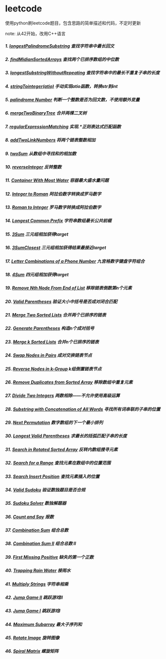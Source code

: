 # leetcode
使用python刷leetcode题目，包含思路的简单描述和代码，不定时更新

note:
    从42开始，改用C++语言

##### 1. [longestPalindromeSubstring](https://github.com/SherlockUnknowEn/leetcode/tree/master/1-9/1.%20longestPalindromeSubstring(Medium)) 查找字符串中最长回文
##### 2. [findMidianSortedArrays](https://github.com/SherlockUnknowEn/leetcode/tree/master/1-9/2.%20findMidianSortedArrays(Hard)) 查找两个已排序数组的中位数
##### 3. [longestSubstringWithoutRepeating](https://github.com/SherlockUnknowEn/leetcode/tree/master/1-9/3.%20longestSubstringWithoutRepeating(Medium)) 查找字符串中的最长不重复子串的长度
##### 4. [stringTointeger(atio)](https://github.com/SherlockUnknowEn/leetcode/tree/master/1-9/4.%20stringToInteger(atio)(Medium)) 手动实现atio函数，转换str到int
##### 5. [palindrome Number](https://github.com/SherlockUnknowEn/leetcode/tree/master/1-9/5.%20palindromeNumber(Easy)) 判断一个整数是否为回文数，不使用额外变量
##### 6. [mergeTwoBinaryTree](https://github.com/SherlockUnknowEn/leetcode/tree/master/1-9/6.%20mergeTwoBinaryTree(Easy)) 合并两棵二叉树
##### 7. [regularExpressionMatching](https://github.com/SherlockUnknowEn/leetcode/tree/master/1-9/7.%20regularExpressionMatching(Hard)) 实现.*正则表达式匹配函数
##### 8. [addTwoLinkNumbers](https://github.com/SherlockUnknowEn/leetcode/tree/master/1-9/8.%20addTwoLinkedNumbers(Medium)) 将两个链表整数相加
##### 9. [twoSum](https://github.com/SherlockUnknowEn/leetcode/tree/master/1-9/9.%20twoSum(Easy)) 从数组中寻找和的相加数
##### 10. [reverseInteger](https://github.com/SherlockUnknowEn/leetcode/tree/master/10-19/10.%20reverseInteger(Easy)) 反转整数
##### 11. [Container With Most Water](https://github.com/SherlockUnknowEn/leetcode/tree/master/10-19/11.%20Container%20With%20Most%20Water(Medium)) 容器最大盛水量问题
##### 12. [Integer to Roman](https://github.com/SherlockUnknowEn/leetcode/tree/master/10-19/12.%20Integer%20to%20Roman(Medium)) 阿拉伯数字转换成罗马数字
##### 13. [Roman to Integer](https://github.com/SherlockUnknowEn/leetcode/tree/master/10-19/13.%20Roman%20to%20integer(Easy)) 罗马数字转换成阿拉伯数字
##### 14. [Longest Common Prefix](https://github.com/SherlockUnknowEn/leetcode/tree/master/10-19/14.%20Longest%20Common%20Prefix(Easy)) 字符串数组最长公共前缀
##### 15. [3Sum](https://github.com/SherlockUnknowEn/leetcode/tree/master/10-19/15.%203Sum(Medium)) 三元组相加获得target
##### 16. [3SumClosest](https://github.com/SherlockUnknowEn/leetcode/tree/master/10-19/16.%203SumClosest(Medium)) 三元组相加获得结果最接近target
##### 17. [Letter Combinations of a Phone Number](https://github.com/SherlockUnknowEn/leetcode/tree/master/10-19/17.%20Letter%20Combinations%20of%20a%20Phone%20Number(Medium)) 九宫格数字键盘字符组合
##### 18. [4Sum](https://github.com/SherlockUnknowEn/leetcode/tree/master/10-19/18.%204Sum(Medium)) 四元组相加获得target
##### 19. [Remove Nth Node From End of List](https://github.com/SherlockUnknowEn/leetcode/tree/master/10-19/19.%20Remove%20Nth%20Node%20From%20End%20of%20List(Medium)) 移除链表倒数第n个元素
##### 20. [Valid Parentheses](https://github.com/SherlockUnknowEn/leetcode/tree/master/20-29/20.%20Valid%20Parentheses(Easy)) 验证大小中括号是否成对闭合匹配
##### 21. [Merge Two Sorted Lists](https://github.com/SherlockUnknowEn/leetcode/tree/master/20-29/21.%20Merge%20Two%20Sorted%20Lists(Easy)) 合并两个已排序的链表
##### 22. [Generate Parentheses](https://github.com/SherlockUnknowEn/leetcode/tree/master/20-29/22.%20Generate%20Parentheses(Medium)) 构造n个成对括号
##### 23. [Merge k Sorted Lists](https://github.com/SherlockUnknowEn/leetcode/tree/master/20-29/23.%20Merge%20k%20Sorted%20Lists(Hard)) 合并n个已排序的链表
##### 24. [Swap Nodes in Pairs](https://github.com/SherlockUnknowEn/leetcode/tree/master/20-29/24.%20Swap%20Nodes%20in%20Pairs(Medium)) 成对交换链表节点
##### 25. [Reverse Nodes in k-Group](https://github.com/SherlockUnknowEn/leetcode/tree/master/20-29/25.%20Reverse%20Nodes%20in%20k-Group(Hard)) k组倒置链表节点
##### 26. [Remove Duplicates from Sorted Array](https://github.com/SherlockUnknowEn/leetcode/tree/master/20-29/26.%20Remove%20Duplicates%20from%20Sorted%20Array(Easy)) 移除数组中重复元素
##### 27. [Divide Two Integers](https://github.com/SherlockUnknowEn/leetcode/tree/master/20-29/27.%20Divide%20Two%20Integers(Hard)) 两数相除——不允许使用高级运算
##### 28. [Substring with Concatenation of All Words](https://github.com/SherlockUnknowEn/leetcode/tree/master/20-29/28.%20Substring%20with%20Concatenation%20of%20All%20Words(Hard)) 寻找所有词串联的子串的位置
##### 29. [Next Permutation](https://github.com/SherlockUnknowEn/leetcode/tree/master/20-29/29.%20Next%20Permutation(Medium)) 数字数组的下一个最小排列
##### 30. [Longest Valid Parentheses](https://github.com/SherlockUnknowEn/leetcode/tree/master/30-39/30.%20Longest%20Valid%20Parentheses(Hard)) 求最长的括弧匹配子串的长度
##### 31. [Search in Rotated Sorted Array](https://github.com/SherlockUnknowEn/leetcode/tree/master/30-39/31.%20Search%20in%20Rotated%20Sorted%20Array(Medium)) 反转内数组搜寻元素
##### 32. [Search for a Range](https://github.com/SherlockUnknowEn/leetcode/tree/master/30-39/32.%20Search%20for%20a%20Range(Medium)) 查找元素在数组中的位置范围
##### 33. [Search Insert Position](https://github.com/SherlockUnknowEn/leetcode/tree/master/30-39/33.%20Search%20Insert%20Position(Easy)) 查找元素插入的位置
##### 34. [Valid Sudoku](https://github.com/SherlockUnknowEn/leetcode/tree/master/30-39/34.%20Valid%20Sudoku(Medium)) 验证数独题目是否合规
##### 35. [Sudoku Solver](https://github.com/SherlockUnknowEn/leetcode/tree/master/30-39/35.%20Sudoku%20Solver(Hard)) 数独解题器
##### 36. [Count and Say](https://github.com/SherlockUnknowEn/leetcode/tree/master/30-39/36.%20Count%20and%20Say(Easy)) 报数
##### 37. [Combination Sum](https://github.com/SherlockUnknowEn/leetcode/tree/master/30-39/37.%20Combination%20Sum(Medium)) 组合总数
##### 38. [Combination Sum II](https://github.com/SherlockUnknowEn/leetcode/tree/master/30-39/38.%20Combination%20Sum%20II(Medium)) 组合总数 II
##### 39. [First Missing Positive](https://github.com/SherlockUnknowEn/leetcode/tree/master/30-39/39.%20First%20Missing%20Positive(Hard)) 缺失的第一个正数
##### 40. [Trapping Rain Water](https://github.com/SherlockUnknowEn/leetcode/tree/master/40-49/40.%20Trapping%20Rain%20Water(Hard)) 接雨水
##### 41. [Multiply Strings](https://github.com/SherlockUnknowEn/leetcode/tree/master/40-49/41.%20Multiply%20Strings(Medium)) 字符串相乘
##### 42. [Jump Game II](https://github.com/SherlockUnknowEn/leetcode/tree/master/40-49/42.%20Jump%20Game%20II(Hard)) 跳跃游戏II
##### 43. [Jump Game I](https://github.com/SherlockUnknowEn/leetcode/tree/master/40-49/43.%20Jump%20Game%20I(Medium)) 跳跃游戏I
##### 44. [Maximum Subarray](https://github.com/SherlockUnknowEn/leetcode/tree/master/40-49/44.%20Maximum%20Subarray(Easy)) 最大子序列和
##### 45. [Rotate Image](https://github.com/SherlockUnknowEn/leetcode/tree/master/40-49/45.%20Rotate%20Image(Medium)) 旋转图像
##### 46. [Spiral Matrix](https://github.com/SherlockUnknowEn/leetcode/tree/master/40-49/46.%20Spiral%20Matrix(Medium)) 螺旋矩阵
